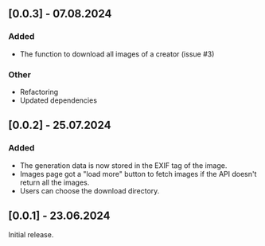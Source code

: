 ## [0.0.3] - 07.08.2024
### Added
- The function to download all images of a creator (issue #3)
### Other
- Refactoring
- Updated dependencies

## [0.0.2] - 25.07.2024
### Added
- The generation data is now stored in the EXIF tag of the image.
- Images page got a "load more" button to fetch images if the API doesn't return all the images.
- Users can choose the download directory.
## [0.0.1] - 23.06.2024
Initial release.
